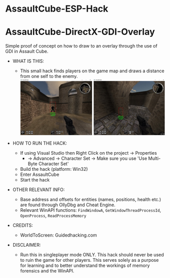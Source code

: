 # AssaultCube-ESP-Hack

# AssaultCube-DirectX-GDI-Overlay
Simple proof of concept on how to draw to an overlay through the use of GDI in Assault Cube.

- WHAT IS THIS:
  - This small hack finds players on the game map and draws a distance from one self to the enemy.
    ![alt text](https://github.com/Ctrl-Alt-1337/AssaultCube-GDI-ESP-Overlay/blob/master/screenshot.jpg)

- HOW TO RUN THE HACK:
  - If using Visual Studio then Right Click on the project -> Properties
    - -> Advanced -> Character Set -> Make sure you use 'Use Multi-Byte Character Set'
  - Build the hack (platform: Win32)
  - Enter AssaultCube
  - Start the hack
  
- OTHER RELEVANT INFO:
	- Base address and offsets for entities (names, positions, health etc.) are found through OllyDbg and Cheat Engine.
  - Relevant WinAPI functions: ```FindWindowA```, ```GetWindowThreadProcessId```, ```OpenProcess```, ```ReadProcessMemory```

- CREDITS:
	- WorldToScreen: Guidedhacking.com
  
- DISCLAIMER:
  - Run this in singleplayer mode ONLY. This hack should never be used to ruin the game for other players. This serves solely as a purpose for learning and to better understand the workings of memory forensics and the WinAPI.

